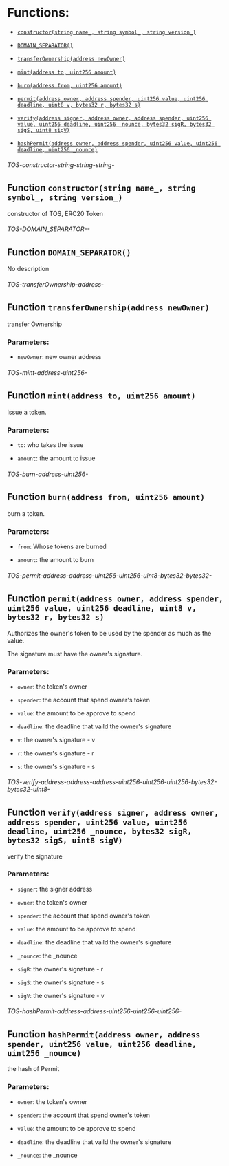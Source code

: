 # Functions:

- [`constructor(string name_, string symbol_, string version_)`](#TOS-constructor-string-string-string-)

- [`DOMAIN_SEPARATOR()`](#TOS-DOMAIN_SEPARATOR--)

- [`transferOwnership(address newOwner)`](#TOS-transferOwnership-address-)

- [`mint(address to, uint256 amount)`](#TOS-mint-address-uint256-)

- [`burn(address from, uint256 amount)`](#TOS-burn-address-uint256-)

- [`permit(address owner, address spender, uint256 value, uint256 deadline, uint8 v, bytes32 r, bytes32 s)`](#TOS-permit-address-address-uint256-uint256-uint8-bytes32-bytes32-)

- [`verify(address signer, address owner, address spender, uint256 value, uint256 deadline, uint256 _nounce, bytes32 sigR, bytes32 sigS, uint8 sigV)`](#TOS-verify-address-address-address-uint256-uint256-uint256-bytes32-bytes32-uint8-)

- [`hashPermit(address owner, address spender, uint256 value, uint256 deadline, uint256 _nounce)`](#TOS-hashPermit-address-address-uint256-uint256-uint256-)

###### TOS-constructor-string-string-string-

## Function `constructor(string name_, string symbol_, string version_)`

constructor of TOS, ERC20 Token

###### TOS-DOMAIN_SEPARATOR--

## Function `DOMAIN_SEPARATOR()`

No description

###### TOS-transferOwnership-address-

## Function `transferOwnership(address newOwner)`

transfer Ownership

### Parameters:

- `newOwner`: new owner address

###### TOS-mint-address-uint256-

## Function `mint(address to, uint256 amount)`

Issue a token.

### Parameters:

- `to`:  who takes the issue

- `amount`: the amount to issue

###### TOS-burn-address-uint256-

## Function `burn(address from, uint256 amount)`

burn a token.

### Parameters:

- `from`: Whose tokens are burned

- `amount`: the amount to burn

###### TOS-permit-address-address-uint256-uint256-uint8-bytes32-bytes32-

## Function `permit(address owner, address spender, uint256 value, uint256 deadline, uint8 v, bytes32 r, bytes32 s)`

Authorizes the owner's token to be used by the spender as much as the value.

The signature must have the owner's signature.

### Parameters:

- `owner`: the token's owner

- `spender`: the account that spend owner's token

- `value`: the amount to be approve to spend

- `deadline`: the deadline that vaild the owner's signature

- `v`: the owner's signature - v

- `r`: the owner's signature - r

- `s`: the owner's signature - s

###### TOS-verify-address-address-address-uint256-uint256-uint256-bytes32-bytes32-uint8-

## Function `verify(address signer, address owner, address spender, uint256 value, uint256 deadline, uint256 _nounce, bytes32 sigR, bytes32 sigS, uint8 sigV)`

verify the signature

### Parameters:

- `signer`: the signer address

- `owner`: the token's owner

- `spender`: the account that spend owner's token

- `value`: the amount to be approve to spend

- `deadline`: the deadline that vaild the owner's signature

- `_nounce`: the _nounce

- `sigR`: the owner's signature - r

- `sigS`: the owner's signature - s

- `sigV`: the owner's signature - v

###### TOS-hashPermit-address-address-uint256-uint256-uint256-

## Function `hashPermit(address owner, address spender, uint256 value, uint256 deadline, uint256 _nounce)`

the hash of Permit

### Parameters:

- `owner`: the token's owner

- `spender`: the account that spend owner's token

- `value`: the amount to be approve to spend

- `deadline`: the deadline that vaild the owner's signature

- `_nounce`: the _nounce
